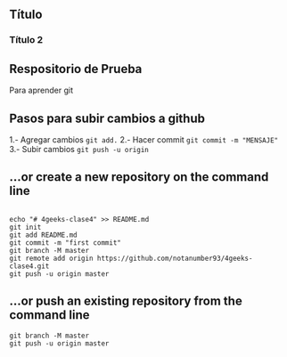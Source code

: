## Título

### Título 2

## Respositorio de Prueba
Para aprender git
## Pasos para subir cambios a github
 1.- Agregar cambios `git add.`
 2.- Hacer commit
`git commit -m "MENSAJE"`
 3.- Subir cambios
`git push -u origin`

## …or create a new repository on the command line

```

echo "# 4geeks-clase4" >> README.md
git init
git add README.md
git commit -m "first commit"
git branch -M master
git remote add origin https://github.com/notanumber93/4geeks-clase4.git
git push -u origin master

```
## …or push an existing repository from the command line

```git remote add origin https://github.com/notanumber93/4geeks-clase4.git
git branch -M master
git push -u origin master
```
